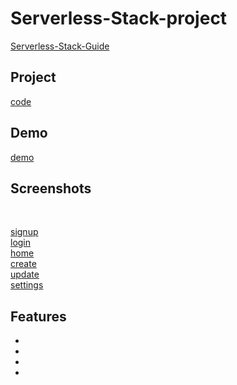 # Serverless-Stack-project
[Serverless-Stack-Guide](https://serverless-stack.com/#guide)

## Project
[code](Serverless-project)

## Demo
[demo](https://dhqnhfdc27i5l.cloudfront.net/)
<br>
## Screenshots
<br>

[signup](https://user-images.githubusercontent.com/90596200/187059096-59d32d29-5c78-4383-9386-466002957ba3.png)
<br>
[login](https://user-images.githubusercontent.com/90596200/187059106-ebc36037-6b68-41ab-af7f-e0e85d2b3f5d.png)
<br>
[home](https://user-images.githubusercontent.com/90596200/187059153-534f8d6c-4322-42e7-8a13-04a485a3d262.png)
<br>
[create](https://user-images.githubusercontent.com/90596200/187059161-60039d02-32fb-4e93-ac1b-3cd7ae9c8584.png)
<br>
[update](https://user-images.githubusercontent.com/90596200/187059172-65add6be-bcc5-4d60-9427-c52812d4a8a9.png)
<br>
[settings](https://user-images.githubusercontent.com/90596200/187059202-31349c64-6a3d-4e7f-96c8-87aca55740d1.png)






## Features

-
-
-
-
